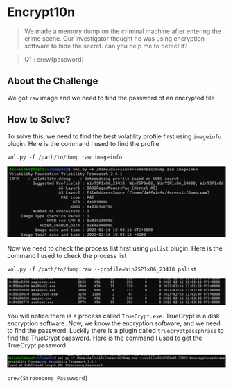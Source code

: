 # Encrypt10n
> We made a memory dump on the criminal machine after entering the crime scene. Our investigator thought he was using encryption software to hide the secret. can you help me to detect it?

> Q1 : crew{password}

## About the Challenge
We got `raw` image and we need to find the password of an encrypted file

## How to Solve?
To solve this, we need to find the best volatility profile first using `imageinfo` plugin. Here is the command I used to find the profile

```
vol.py -f /path/to/dump.raw imageinfo
```

![imageinfo](images/imageinfo.png)

Now we need to check the process list first using `pslist` plugin. Here is the command I used to check the process list

```
vol.py -f /path/to/dump.raw --profile=Win7SP1x86_23418 pslist
```

![pslist](images/pslist.png)

You will notice there is a process called `TrueCrypt.exe`. TrueCrypt is a disk encryption software. Now, we know the encryption software, and we need to find the password. Luckily there is a plugin called `truecryptpassphrase` to find the TrueCrypt password. Here is the command I used to get the TrueCrypt password

![flag](images/flag.png)

```
crew{Strooooong_Passwword}
```